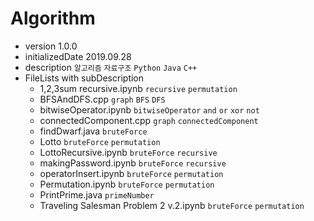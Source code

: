 Algorithm
========

* version 1.0.0
* initializedDate 2019.09.28
* description
    `알고리즘` `자료구조` `Python` `Java` `C++`
* FileLists with subDescription
    * 1,2,3sum recursive.ipynb
        `recursive` `permutation`
    * BFSAndDFS.cpp
        `graph` `BFS` `DFS`
    * bitwiseOperator.ipynb
        `bitwiseOperator` `and` `or` `xor` `not`
    * connectedComponent.cpp
        `graph` `connectedComponent`
    * findDwarf.java
        `bruteForce`
    * Lotto
        `bruteForce` `permutation`
    * LottoRecursive.ipynb
        `bruteForce` `recursive`
    * makingPassword.ipynb
        `bruteForce` `recursive`
    * operatorInsert.ipynb
        `bruteForce` `permutation`
    * Permutation.ipynb
        `bruteForce` `permutation`
    * PrintPrime.java
        `primeNumber`
    * Traveling Salesman Problem 2 v.2.ipynb
        `bruteForce` `permutation`
